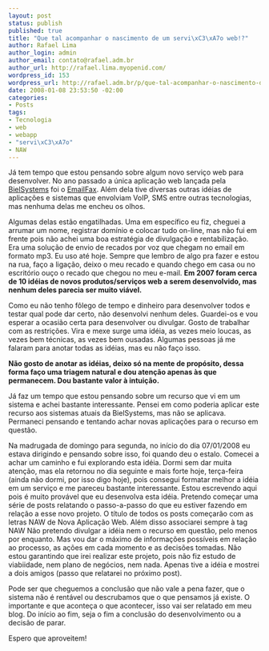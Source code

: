 ```yaml
--- 
layout: post
status: publish
published: true
title: "Que tal acompanhar o nascimento de um servi\xC3\xA7o web!?"
author: Rafael Lima
author_login: admin
author_email: contato@rafael.adm.br
author_url: http://rafael.lima.myopenid.com/
wordpress_id: 153
wordpress_url: http://rafael.adm.br/p/que-tal-acompanhar-o-nascimento-de-um-servico-web/
date: 2008-01-08 23:53:50 -02:00
categories: 
- Posts
tags: 
- Tecnologia
- web
- webapp
- "servi\xC3\xA7o"
- NAW
---
```

Já tem tempo que estou pensando sobre algum novo serviço web para desenvolver. No ano passado a única aplicação web lançada pela <a href="http://bielsystems.com.br">BielSystems</a> foi o <a href="http://emailfax.com.br">EmailFax</a>. Além dela tive diversas outras idéias de aplicações e sistemas que envolviam VoIP, SMS entre outras tecnologias, mas nenhuma delas me encheu os olhos.

Algumas delas estão engatilhadas. Uma em específico eu fiz, cheguei a arrumar um nome, registrar domínio e colocar tudo on-line, mas não fui em frente pois não achei uma boa estratégia de divulgação e rentabilização. Era uma solução de envio de recados por voz que chegam no email em formato mp3. Eu uso até hoje. Sempre que lembro de algo pra fazer e estou na rua, faço a ligação, deixo o meu recado e quando chego em casa ou no escritório ouço o recado que chegou no meu e-mail.
<strong>Em 2007 foram cerca de 10 idéias de novos produtos/serviços web a serem desenvolvido, mas nenhum deles parecia ser muito viável.</strong>

Como eu não tenho fôlego de tempo e dinheiro para desenvolver todos e testar qual pode dar certo, não desenvolvi nenhum deles. Guardei-os e vou esperar a ocasião certa para desenvolver ou divulgar. Gosto de trabalhar com as restrições.
Vira e mexe surge uma idéia, as vezes meio loucas, as vezes bem técnicas, as vezes bem ousadas. Algumas pessoas já me falaram para anotar todas as idéias, mas eu não faço isso.

<strong>Não gosto de anotar as idéias, deixo só na mente de propósito, dessa forma faço uma triagem natural e dou atenção apenas às que permanecem. Dou bastante valor à intuição.
</strong>

Já faz um tempo que estou pensando sobre um recurso que vi em um sistema e achei bastante interessante. Pensei em como poderia aplicar este recurso aos sistemas atuais da BielSystems, mas não se aplicava. Permaneci pensando e tentando achar novas aplicações para o recurso em questão.

Na madrugada de domingo para segunda, no início do dia 07/01/2008 eu estava dirigindo e pensando sobre isso, foi quando deu o estalo. Comecei a achar um caminho e fui explorando esta idéia. Dormi sem dar muita atenção, mas ela retornou no dia seguinte e mais forte hoje, terça-feira (ainda não dormi, por isso digo hoje), pois consegui formatar melhor a idéia em um serviço e me pareceu bastante interessante.
Estou escrevendo aqui pois é muito provável que eu desenvolva esta idéia. Pretendo começar uma série de posts relatando o passo-a-passo do que eu estiver fazendo em relação a esse novo projeto. O título de todos os posts começarão com as letras NAW de Nova Aplicação Web. Além disso associarei sempre à tag NAW
Não pretendo divulgar a idéia nem o recurso em questão, pelo menos por enquanto. Mas vou dar o máximo de informações possíveis em relação ao processo, as ações em cada momento e as decisões tomadas.
Não estou garantindo que irei realizar este projeto, pois não fiz estudo de viabiidade, nem plano de negócios, nem nada. Apenas tive a idéia e mostrei a dois amigos (passo que relatarei no próximo post).

Pode ser que cheguemos a conclusão que não vale a pena fazer, que o sistema não é rentável ou descrubamos que o que pensamos já existe. O importante e que aconteça o que acontecer, isso vai ser relatado em meu blog. Do início ao fim, seja o fim a conclusão do desenvolvimento ou a decisão de parar.

Espero que aproveitem!
